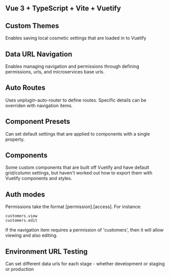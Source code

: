 ## Vue 3 + TypeScript + Vite + Vuetify

## Custom Themes
Enables saving local cosmetic settings that are loaded in to Vuetify

## Data URL Navigation
Enables managing navigation and permissions through defining permissions, urls, and microservices base urls.

## Auto Routes
Uses unplugin-auto-router to define routes.  Specific details can be overriden with navigation items.

## Component Presets
Can set default settings that are applied to components with a single property.

## Components
Some custom components that are built off Vuetify and have default grid/column settings, but haven't worked out how to export them with Vuetify components and styles.

## Auth modes

Permissions take the format [permission].[access].  For instance:

```
customers.view
customers.edit
```

If the navigation item requires a permission of 'customers', then it will allow viewing and also editing.

## Environment URL Testing
Can set different data urls for each stage - whether development or staging or production